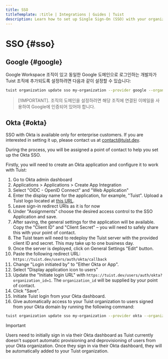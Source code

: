 ```yaml
---
title: SSO
titleTemplate: :title | Integrations | Guides | Tuist
description: Learn how to set up Single Sign-On (SSO) with your organization.
---
```


# SSO {#sso}

## Google {#google}

Google Workspace 조직이 있고 동일한 Google 도메인으로 로그인하는 개발자가 Tuist 조직에 추가되도록 설정하려면 다음과 같이 설정할 수 있습니다:

```bash
tuist organization update sso my-organization --provider google --organization-id my-google-domain.com
```

> [!IMPORTANT]. 조직의 도메인을 설정하려면 해당 조직에 연결된 이메일을 사용하여 Google에 인증되어 있어야 합니다.

## Okta {#okta}

SSO with Okta is available only for enterprise customers. If you are interested in setting it up, please contact us at [contact@tuist.dev](mailto:contact@tuist.dev).

During the process, you will be assigned a point of contact to help you set up the Okta SSO.

Firstly, you will need to create an Okta application and configure it to work with Tuist:

1. Go to Okta admin dashboard
2. Applications > Applications > Create App Integration
3. Select "OIDC - OpenID Connect" and "Web Application"
4. Enter the display name for the application, for example, "Tuist". Upload a Tuist logo located at [this URL](https://tuist.dev/images/tuist_dashboard.png).
5. Leave sign-in redirect URIs as it is for now
6. Under "Assignments" choose the desired access control to the SSO Application and save.
7. After saving, the general settings for the application will be available. Copy the "Client ID" and "Client Secret" – you will need to safely share this with your point of contact.
8. The Tuist team will need to redeploy the Tuist server with the provided client ID and secret. This may take up to one business day.
9. Once the server is deployed, click on General Settings "Edit" button.
10. Paste the following redirect URL: `https://tuist.dev/users/auth/okta/callback`
11. Change "Login initiated by" to "Either Okta or App".
12. Select "Display application icon to users"
13. Update the "Initiate login URL" with `https://tuist.dev/users/auth/okta?organization_id=1`. The `organization_id` will be supplied by your point of contact.
14. Click "Save".
15. Initiate Tuist login from your Okta dashboard.
16. Give automatically access to your Tuist organization to users signed from your Okta domain by running the following command:

```bash
tuist organization update sso my-organization --provider okta --organization-id my-okta-domain.com
```

> [!IMPORTANT]
> Users need to initially sign in via their Okta dashboard as Tuist currently doesn't support automatic provisioning and deprovisioning of users from your Okta organization. Once they sign in via their Okta dashboard, they will be automatically added to your Tuist organization.
